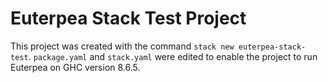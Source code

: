 # Euterpea Stack Test Project

This project was created with the command `stack new euterpea-stack-test`. `package.yaml` and `stack.yaml` were edited to enable the project to run Euterpea on GHC version 8.6.5.
